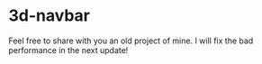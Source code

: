 # 3d-navbar
Feel free to share with you an old project of mine. I will fix the bad performance in the next update!
